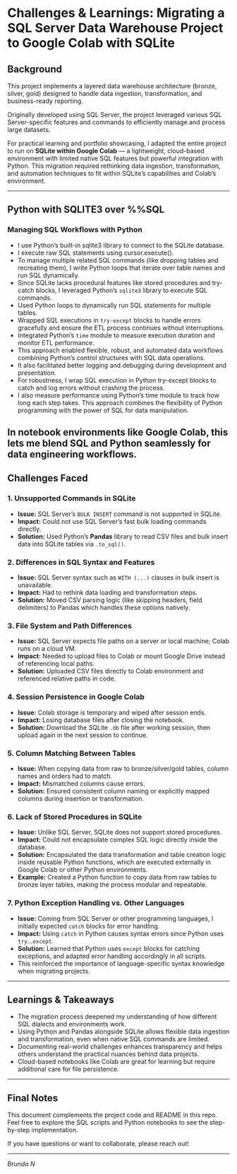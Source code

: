 # Challenges & Learnings: Migrating a SQL Server Data Warehouse Project to Google Colab with SQLite

## Background
This project implements a layered data warehouse architecture (bronze, silver, gold) designed to handle data ingestion, transformation, and business-ready reporting.

Originally developed using SQL Server, the project leveraged various SQL Server-specific features and commands to efficiently manage and process large datasets.

For practical learning and portfolio showcasing, I adapted the entire project to run on **SQLite within Google Colab** — a lightweight, cloud-based environment with limited native SQL features but powerful integration with Python. This migration required rethinking data ingestion, transformation, and automation techniques to fit within SQLite’s capabilities and Colab’s environment.

---
## Python with SQLITE3 over %%SQL
###  Managing SQL Workflows with Python
- I use Python’s built-in sqlite3 library to connect to the SQLite database.
- I execute raw SQL statements using cursor.execute().
- To manage multiple related SQL commands (like dropping tables and recreating them), I write Python loops that iterate over table names and run SQL dynamically.
- Since SQLite lacks procedural features like stored procedures and try-catch blocks, I leveraged Python’s `sqlite3` library to execute SQL commands.
- Used Python loops to dynamically run SQL statements for multiple tables.
- Wrapped SQL executions in `try-except` blocks to handle errors gracefully and ensure the ETL process continues without interruptions.
- Integrated Python’s `time` module to measure execution duration and monitor ETL performance.
- This approach enabled flexible, robust, and automated data workflows combining Python’s control structures with SQL data operations.
- It also facilitated better logging and debugging during development and presentation.
- For robustness, I wrap SQL execution in Python try-except blocks to catch and log errors without crashing the process.
- I also measure performance using Python’s time module to track how long each step takes.
This approach combines the flexibility of Python programming with the power of SQL for data manipulation.

In notebook environments like Google Colab, this lets me blend SQL and Python seamlessly for data engineering workflows.
---

## Challenges Faced

### 1. Unsupported Commands in SQLite
- **Issue:** SQL Server’s `BULK INSERT` command is not supported in SQLite.
- **Impact:** Could not use SQL Server’s fast bulk loading commands directly.
- **Solution:** Used Python’s **Pandas** library to read CSV files and bulk insert data into SQLite tables via `.to_sql()`.

### 2. Differences in SQL Syntax and Features
- **Issue:** SQL Server syntax such as `WITH (...)` clauses in bulk insert is unavailable.
- **Impact:** Had to rethink data loading and transformation steps.
- **Solution:** Moved CSV parsing logic (like skipping headers, field delimiters) to Pandas which handles these options natively.

### 3. File System and Path Differences
- **Issue:** SQL Server expects file paths on a server or local machine; Colab runs on a cloud VM.
- **Impact:** Needed to upload files to Colab or mount Google Drive instead of referencing local paths.
- **Solution:** Uploaded CSV files directly to Colab environment and referenced relative paths in code.

### 4. Session Persistence in Google Colab
- **Issue:** Colab storage is temporary and wiped after session ends.
- **Impact:** Losing database files after closing the notebook.
- **Solution:** Download the SQLite `.db` file after working session, then upload again in the next session to continue.

### 5. Column Matching Between Tables
- **Issue:** When copying data from raw to bronze/silver/gold tables, column names and orders had to match.
- **Impact:** Mismatched columns cause errors.
- **Solution:** Ensured consistent column naming or explicitly mapped columns during insertion or transformation.

### 6. Lack of Stored Procedures in SQLite
- **Issue:** Unlike SQL Server, SQLite does not support stored procedures.
- **Impact:** Could not encapsulate complex SQL logic directly inside the database.
- **Solution:** Encapsulated the data transformation and table creation logic inside reusable Python functions, which are executed externally in Google Colab or other Python environments.
- **Example:** Created a Python function to copy data from raw tables to bronze layer tables, making the process modular and repeatable.

### 7. Python Exception Handling vs. Other Languages
- **Issue:** Coming from SQL Server or other programming languages, I initially expected `catch` blocks for error handling.
- **Impact:** Using `catch` in Python causes syntax errors since Python uses `try`...`except`.
- **Solution:** Learned that Python uses `except` blocks for catching exceptions, and adapted error handling accordingly in all scripts.
- This reinforced the importance of language-specific syntax knowledge when migrating projects.
---

## Learnings & Takeaways

- The migration process deepened my understanding of how different SQL dialects and environments work.
- Using Python and Pandas alongside SQLite allows flexible data ingestion and transformation, even when native SQL commands are limited.
- Documenting real-world challenges enhances transparency and helps others understand the practical nuances behind data projects.
- Cloud-based notebooks like Colab are great for learning but require additional care for file persistence.

---

## Final Notes

This document complements the project code and README in this repo. Feel free to explore the SQL scripts and Python notebooks to see the step-by-step implementation.

If you have questions or want to collaborate, please reach out!

---

*Brunda N*  
